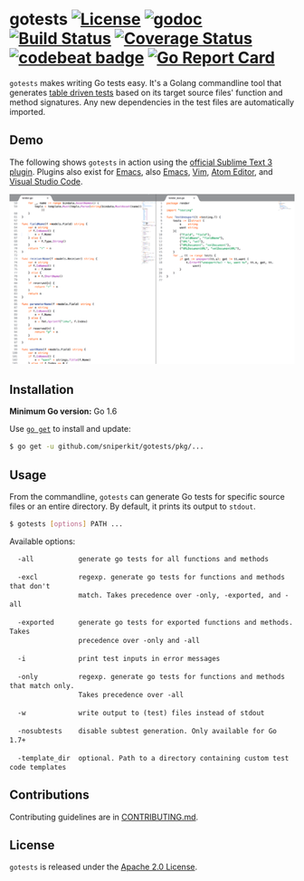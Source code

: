 # gotests [![License](https://img.shields.io/badge/license-Apache%202.0-blue.svg)](https://github.com/sniperkit/gotests/pkg/blob/master/LICENSE) [![godoc](https://img.shields.io/badge/go-documentation-blue.svg)](https://godoc.org/github.com/sniperkit/gotests/pkg) [![Build Status](https://travis-ci.org/cweill/gotests.svg?branch=master)](https://travis-ci.org/cweill/gotests) [![Coverage Status](https://coveralls.io/repos/github/cweill/gotests/badge.svg?branch=master)](https://coveralls.io/github/cweill/gotests?branch=master) [![codebeat badge](https://codebeat.co/badges/7ef052e3-35ff-4cab-88f9-e13393c8ab35)](https://codebeat.co/projects/github-com-cweill-gotests) [![Go Report Card](https://goreportcard.com/badge/github.com/sniperkit/gotests/pkg)](https://goreportcard.com/report/github.com/sniperkit/gotests/pkg)

`gotests` makes writing Go tests easy. It's a Golang commandline tool that generates [table driven tests](https://github.com/golang/go/wiki/TableDrivenTests) based on its target source files' function and method signatures. Any new dependencies in the test files are automatically imported.

## Demo

The following shows `gotests` in action using the [official Sublime Text 3 plugin](https://github.com/cweill/GoTests-Sublime). Plugins also exist for [Emacs](https://github.com/damienlevin/GoTests-Emacs), also [Emacs](https://github.com/s-kostyaev/go-gen-test), [Vim](https://github.com/buoto/gotests-vim), [Atom Editor](https://atom.io/packages/gotests), and [Visual Studio Code](https://github.com/Microsoft/vscode-go).

![demo](https://github.com/cweill/GoTests-Sublime/blob/master/gotests.gif)

## Installation

__Minimum Go version:__ Go 1.6

Use [`go get`](https://golang.org/cmd/go/#hdr-Download_and_install_packages_and_dependencies) to install and update:

```sh
$ go get -u github.com/sniperkit/gotests/pkg/...
```

## Usage

From the commandline, `gotests` can generate Go tests for specific source files or an entire directory. By default, it prints its output to `stdout`.

```sh
$ gotests [options] PATH ...
```

Available options:

```
  -all           generate go tests for all functions and methods
  
  -excl          regexp. generate go tests for functions and methods that don't 
                 match. Takes precedence over -only, -exported, and -all
    	   
  -exported      generate go tests for exported functions and methods. Takes 
                 precedence over -only and -all

  -i             print test inputs in error messages
  
  -only          regexp. generate go tests for functions and methods that match only.
                 Takes precedence over -all
  
  -w             write output to (test) files instead of stdout
  
  -nosubtests    disable subtest generation. Only available for Go 1.7+

  -template_dir  optional. Path to a directory containing custom test code templates
```

## Contributions

Contributing guidelines are in [CONTRIBUTING.md](CONTRIBUTING.md).

## License

`gotests` is released under the [Apache 2.0 License](http://www.apache.org/licenses/LICENSE-2.0).
